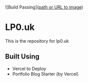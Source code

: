 !\[Build Passing\]([path or URL to image](https://vercelbadge.vercel.app/api/michellefindlay/lp0.uk?style=plastic))

# LP0.uk

This is the repository for lp0.uk

## Built Using
- Vercel to Deploy
- Portfolio Blog Starter (by Vercel)
